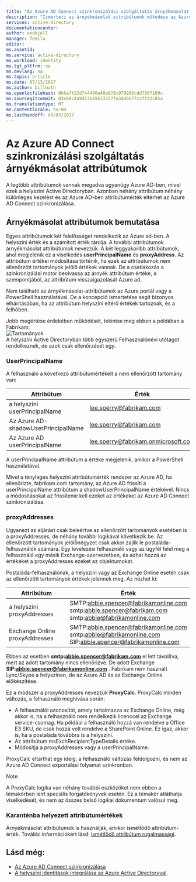 ```yaml
---
title: "Az Azure AD Connect szinkronizálási szolgáltatás árnyékmásolat attribútumok |} Microsoft Docs"
description: "Ismerteti az árnyékmásolat attribútumok működése az Azure AD Connect szinkronizálási szolgáltatást."
services: active-directory
documentationcenter: 
author: andkjell
manager: femila
editor: 
ms.assetid: 
ms.service: active-directory
ms.workload: identity
ms.tgt_pltfrm: na
ms.devlang: na
ms.topic: article
ms.date: 07/13/2017
ms.author: billmath
ms.openlocfilehash: 0b6a7f22d744480a40a878c979986cdd7667109c
ms.sourcegitcommit: 02e69c4a9d17645633357fe3d46677c2ff22c85a
ms.translationtype: MT
ms.contentlocale: hu-HU
ms.lasthandoff: 08/03/2017
---
```

# <a name="azure-ad-connect-sync-service-shadow-attributes"></a>Az Azure AD Connect szinkronizálási szolgáltatás árnyékmásolat attribútumok
A legtöbb attribútumok vannak megadva ugyanúgy Azure AD-ben, mivel ezek a helyszíni Active Directoryban. Azonban néhány attribútum néhány különleges kezelést és az Azure AD-ben attribútumérték eltérhet az Azure AD Connect szinkronizálása.

## <a name="introducing-shadow-attributes"></a>Árnyékmásolat attribútumok bemutatása
Egyes attribútumok két felelősséget rendelkezik az Azure ad-ben. A helyszíni érték és a számított érték tárolja. A további attribútumok árnyékmásolat attribútumok nevezzük. A két leggyakoribb attribútumok, ahol megjelenik ez a viselkedés **userPrincipalName** és **proxyAddress**. Az attribútum értékei módosítása történik, ha ezek az attribútumok nem ellenőrzött tartományok jelölő értékek vannak. De a csatlakozás a szinkronizálási motor beolvassa az árnyék attribútum értéke, a szempontjából, az attribútum visszaigazolását Azure ad.

Nem található az árnyékmásolat-attribútumok az Azure portál vagy a PowerShell használatával. De a koncepció ismertetése segít bizonyos elhárításában, ha az attribútum helyszíni eltérő értékek tartoznak, és a felhőben.

Jobb megértése érdekében működését, tekintse meg ebben a példában a Fabrikam:  
![Tartományok](./media/active-directory-aadconnectsyncservice-shadow-attributes/domains.png)  
A helyszíni Active Directoryban több egyszerű Felhasználónévi utótagot rendelkeznek, de azok csak ellenőrzését egy.

### <a name="userprincipalname"></a>UserPrincipalName
A felhasználó a következő attribútumértékeit a nem ellenőrzött tartomány van:

| Attribútum | Érték |
| --- | --- |
| a helyszíni userPrincipalName | lee.sperry@fabrikam.com |
| Az Azure AD-shadowUserPrincipalName | lee.sperry@fabrikam.com |
| Az Azure AD userPrincipalName | lee.sperry@fabrikam.onmicrosoft.com |

A userPrincipalName attribútum a értéke megjelenik, amikor a PowerShell használatával.

Mivel a tényleges helyszíni attribútumérték rendszer az Azure AD, ha ellenőrizte, fabrikam.com tartomány, az Azure AD frissíti a userPrincipalName attribútum a shadowUserPrincipalName értékével. Nincs a módosításokat az frissítenie kell ezeket az értékeket az Azure AD Connect szinkronizálása.

### <a name="proxyaddresses"></a>proxyAddresses
Ugyanezt az eljárást csak beleértve az ellenőrzött tartományok esetében is a proxyAddresses, de néhány további logikával következik be. Az ellenőrzött tartományok jelölőnégyzet csak akkor zajlik le postaláda-felhasználók számára. Egy levelezési felhasználó vagy az ügyfél felel meg a felhasználó egy másik Exchange-szervezetben, és adhat hozzá az értékeket a proxyAddresses ezeket az objektumokat.

Postaláda-felhasználónak, a helyszíni vagy az Exchange Online esetén csak az ellenőrzött tartományok értékek jelennek meg. Az nézhet ki:

| Attribútum | Érték |
| --- | --- |
| a helyszíni proxyAddresses | SMTP:abbie.spencer@fabrikamonline.com</br>smtp:abbie.spencer@fabrikam.com</br>smtp:abbie@fabrikamonline.com |
| Exchange Online proxyAddresses | SMTP:abbie.spencer@fabrikamonline.com</br>smtp:abbie@fabrikamonline.com</br>SIP:abbie.spencer@fabrikamonline.com |

Ebben az esetben  **smtp:abbie.spencer@fabrikam.com**  el lett távolítva, mert az adott tartomány nincs ellenőrizve. De adott Exchange  **SIP:abbie.spencer@fabrikamonline.com** . Fabrikam nem használt Lync/Skype a helyszínen, de az Azure AD és az Exchange Online előkészítése.

Ez a módszer a proxyAddresses nevezzük **ProxyCalc**. ProxyCalc minden változás, a felhasználó meghívása során:

- A felhasználói azonosítót, amely tartalmazza az Exchange Online, még akkor is, ha a felhasználó nem rendelkezik licenccel az Exchange service-csomag. Ha például a felhasználó hozzá van rendelve a Office E3 SKU, de csak hozzá volt rendelve a SharePoint Online. Ez igaz, akkor is, ha a postaláda továbbra is a helyszíni.
- Az attribútum msExchRecipientTypeDetails értéke.
- Módosítja a proxyAddresses vagy a userPrincipalName.

ProxyCalc eltarthat egy ideig, a felhasználó változás feldolgozni, és nem az Azure AD Connect exportálási folyamat szinkronban.

> [!NOTE]
> A ProxyCalc logika van néhány további eszközöket nem ebben a témakörben leírt speciális forgatókönyvek esetén. Ez a témakör átláthatja viselkedését, és nem az összes belső logikai dokumentum valósul meg.

### <a name="quarantined-attribute-values"></a>Karanténba helyezett attribútumértékek
Árnyékmásolat attribútumok is használják, amikor ismétlődő attribútum-érték. További információkért lásd: [ismétlődő attribútum rugalmassági](active-directory-aadconnectsyncservice-duplicate-attribute-resiliency.md).

## <a name="see-also"></a>Lásd még:
* [Az Azure AD Connect szinkronizálása](active-directory-aadconnectsync-whatis.md)
* [A helyszíni identitások integrálása az Azure Active Directoryval](active-directory-aadconnect.md).
